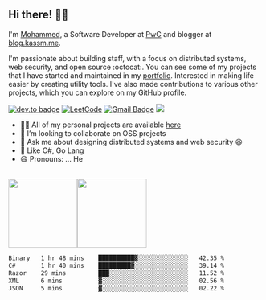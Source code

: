 ## Hi there! 👋🏻

I'm <a href="https://www.kassm.me">Mohammed</a>, a Software Developer at [PwC](https://pwc.com) and blogger at [blog.kassm.me](https://blog.kassm.me). 

I'm passionate about building staff, with a focus on distributed systems, web security, and open source :octocat:. You can see some of my projects that I have started and maintained in my [portfolio](https://www.kassm.me/). Interested in making life easier by creating utility tools. I've also made contributions to various other projects, which you can explore on my GitHub profile.<br/>

<!--[![twitter badge](https://img.shields.io/badge/-@maboelkassim-%231FA1F1?style=flat&logo=twitter&logoColor=white)](https://twitter.com/maboelkassim)-->
[![dev.to badge](https://img.shields.io/badge/-mkassm-%230177B5?style=flat&logo=linkedin)](https://www.linkedin.com/in/mkassm)
[![LeetCode](https://img.shields.io/badge/-LeetCode-02569B?style=flat&logo=leetCode&link=https://leetcode.com/mkassm)](https://leetcode.com/mkassm)
[![Gmail Badge](https://img.shields.io/badge/-Gmail-c14438?style=flat-square&logo=Gmail&logoColor=white&link=mailto:mohammed.a.kassm@gmail.com)](mailto:mohammed.a.kassm@gmail.com)
![](https://komarev.com/ghpvc/?username=aboelkassem&color=brightgreen&style=flat)
<!--![githubbadge](https://img.shields.io/github/followers/mkassm?style=social)-->
<!--![githubbadge](https://img.shields.io/github/stars/mkassm?style=social)-->
<!--[![committers.top badge](https://user-badge.committers.top/egypt_private/mkassm.svg)](https://user-badge.committers.top/egypt_private/mkassm)-->



- 👨‍💻 All of my personal projects are available [here](https://github.com/mkassm?tab=repositories)
- 👯 I’m looking to collaborate on OSS projects
- 💬 Ask me about designing distributed systems and web security :laughing:
- 💜 Like C#, Go Lang
- 😄 Pronouns: ... He

<br>
<a href="https://www.kassm.me/"><img height="137.3px" src="https://github-readme-stats.vercel.app/api?username=mkassm&hide_title=true&hide_border=true&show_icons=true&include_all_commits=true&count_private=true&line_height=21&text_color=000&icon_color=000&theme=graywhite" /><!-- wi*quL3fcV --><img height="137.3px" src="https://github-readme-stats.vercel.app/api/top-langs/?username=mkassm&hide=html&hide_title=true&hide_border=true&layout=compact&langs_count=7&exclude_repo=comp426&text_color=000&icon_color=ffftheme=graywhite" /></a>

<!--START_SECTION:waka-->

```txt
Binary   1 hr 48 mins    ██████████▓░░░░░░░░░░░░░░   42.35 %
C#       1 hr 40 mins    █████████▓░░░░░░░░░░░░░░░   39.14 %
Razor    29 mins         ███░░░░░░░░░░░░░░░░░░░░░░   11.52 %
XML      6 mins          ▓░░░░░░░░░░░░░░░░░░░░░░░░   02.56 %
JSON     5 mins          ▓░░░░░░░░░░░░░░░░░░░░░░░░   02.22 %
```

<!--END_SECTION:waka-->

<!--
**aboelkassem/aboelkassem** is a ✨ _special_ ✨ repository because its `README.md` (this file) appears on your GitHub profile.

Here are some ideas to get you started:
- ⚡️ Technologies I work with: C#, ASP.NET MVC, ASP.NET Core, Web API, JavaScript, TypeScript, Angular, CSS, HTML, EntityFramework core, Bootstrap, Reactjs and more ....
- 👯 I’m looking to collaborate on ... Any of project
- 🔭 I’m currently working on ...
- 🌱 I’m currently learning ...
- 👯 I’m looking to collaborate on ...
- 🤔 I’m looking for help with ...
- 💬 Ask me about ...
- 📫 How to reach me: ...
- 😄 Pronouns: ...
- ⚡ Fun fact: ...
-->
